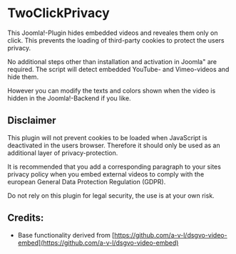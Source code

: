 # TwoClickPrivacy

This Joomla!-Plugin hides embedded videos and reveales them only on click. This prevents the loading of third-party cookies to protect the users privacy.

No additional steps other than installation and activation in Joomla" are required. The script will detect embedded YouTube- and Vimeo-videos and hide them.

However you can modify the texts and colors shown when the video is hidden in the Joomla!-Backend if you like.

## Disclaimer

This plugin will not prevent cookies to be loaded when JavaScript is deactivated in the users browser. Therefore it should only be used as an additional layer of privacy-protection. 

It is recommended that you add a corresponding paragraph to your sites privacy policy when you embed external videos to comply with the european General Data Protection Regulation (GDPR).

Do not rely on this plugin for legal security, the use is at your own risk.

## Credits:
- Base functionality derived from [https://github.com/a-v-l/dsgvo-video-embed](https://github.com/a-v-l/dsgvo-video-embed)
